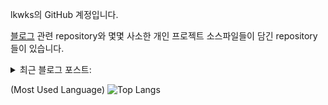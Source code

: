 lkwks의 GitHub 계정입니다.

[블로그](https://lkwks.github.io) 관련 repository와 몇몇 사소한 개인 프로젝트 소스파일들이 담긴 repository들이 있습니다.


<details>
  <summary>최근 블로그 포스트:</summary>
  <div markdown="1">
<!-- BLOG-POST-LIST:START -->
<!-- BLOG-POST-LIST:END -->

    https://github.com/gautamkrishnar/blog-post-workflow 의 Blog Post Workflow를 프로필 메인에 설치해보았으나,
      
      
```
      Run gautamkrishnar/blog-post-workflow@master
(node:1559) UnhandledPromiseRejectionWarning: TypeError: item.title.trim is not a function
    at /home/runner/work/_actions/gautamkrishnar/blog-post-workflow/master/dist/blog-post-workflow.js:134:3513
    at Array.map (<anonymous>)
    at /home/runner/work/_actions/gautamkrishnar/blog-post-workflow/master/dist/blog-post-workflow.js:134:3171
    at processTicksAndRejections (internal/process/task_queues.js:93:5)
(node:1559) UnhandledPromiseRejectionWarning: Unhandled promise rejection. This error originated either by throwing inside of an async function without a catch block, or by rejecting a promise which was not handled with .catch(). (rejection id: 1)
(node:1559) [DEP0018] DeprecationWarning: Unhandled promise rejections are deprecated. In the future, promise rejections that are not handled will terminate the Node.js process with a non-zero exit code.
```
    이런 에러가 뜨면서 제대로 작동하지 않는 중..
  </div>
</details>

  
(Most Used Language) ![Top Langs](https://github-readme-stats.vercel.app/api/top-langs/?username=lkwks)  
